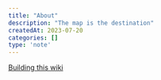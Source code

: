 ```yaml
---
title: "About"
description: "The map is the destination"
createdAt: 2023-07-20
categories: []
type: 'note'
---
```


[Building this wiki](./computers/web-development/building-this-wiki)